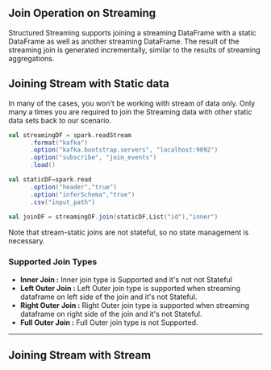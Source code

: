 ## Join Operation on Streaming
Structured Streaming supports joining a streaming DataFrame with a static DataFrame as well as another streaming DataFrame. The result of the streaming join is generated incrementally, similar to the results of streaming aggregations.

## Joining Stream with Static data
In many of the cases, you won't be working with stream of data only. Only many a times you are required to join the Streaming data with other static data sets back to our scenario.

```scala
val streamingDF = spark.readStream
      .format("kafka")
      .option("kafka.bootstrap.servers", "localhost:9092")
      .option("subscribe", "join_events")
      .load()

val staticDF=spark.read
      .option("header","true")
      .option("inferSchema","true")
      .csv("input_path")
      
val joinDF = streamingDF.join(staticDF,List("id"),"inner")
```
Note that stream-static joins are not stateful, so no state management is necessary.

### Supported Join Types

 - **Inner Join :**  Inner join type is Supported and it's not not Stateful
 - **Left Outer Join :** Left Outer join type is supported when streaming dataframe on left side of the join and it's not Stateful.
 - **Right Outer Join :** Right Outer join type is supported when streaming dataframe on right side of the join and it's not Stateful.
 - **Full Outer Join :** Full Outer join type is not Supported.

-----
## Joining Stream with Stream
<!--stackedit_data:
eyJoaXN0b3J5IjpbLTI5MDM4NDg2NCw0MDgyMDM0ODYsLTE5ND
g0NTM5NjUsNjYzNTM0ODY4LDM2MDQ4MDY4MCwxMDE4MTAwMjEz
LDE1NjI3NzU1NjcsNTQ1MTE2MzIzLDE2OTMzODk2NTksLTM1OT
E0NTM1OSw0NzY0MzUwNDcsLTExNzU1MzY4NzksNjI5ODAyNzcz
LDYyNDYyMDIxMCwxMTk5MzE0NTYyLC0xMjk1NDAxNDY4LDQzMj
c2OTc0Nyw1NTEyNDY2Niw0NDk3NDI4LDc5OTczOTE3Ml19
-->